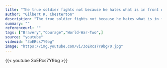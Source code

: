 ```yaml
---
title: "The true soldier fights not because he hates what is in front of him, but because he loves what is behind him."
author: "Gilbert K. Chesterton"
description: "The true soldier fights not because he hates what is in front of him, but because he loves what is behind him. - Gilbert K. Chesterton quotes from GetInspired365.com"
summary: ""
referenceurl: ""
tags: ["Bravery","Courage","World-War-Two",]
source: "youtube"
videoid: "3oERcs7Y9bg"
image: "https://img.youtube.com/vi/3oERcs7Y9bg/0.jpg"
---
```


{{< youtube 3oERcs7Y9bg >}}

